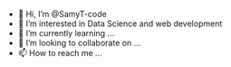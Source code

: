 - 👋 Hi, I’m @SamyT-code
- 👀 I’m interested in Data Science and web development
- 🌱 I’m currently learning ...
- 💞️ I’m looking to collaborate on ...
- 📫 How to reach me ...

<!---
SamyT-code/SamyT-code is a ✨ special ✨ repository because its `README.md` (this file) appears on your GitHub profile.
You can click the Preview link to take a look at your changes.
--->

